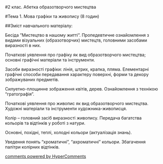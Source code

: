 <div id="hypercomments_widget" class="js-hypercomments-widget invisible"></div>

#2 клас. Абетка образотворчого мистецтва

#Тема 1.  Мова графіки та живопису (8 годин)

##Зміст навчального матеріалу:

Бесіда ”Мистецтво в нашому житті”. Пропедевтичне ознайомлення з видами візуальних (образотворчих) мистецтв, головними засобами виразності в них.

Початкові уявлення про графіку як вид образотворчого мистецтва; основні графічні матеріали та інструменти.

Засоби виразності графіки: лінія, штрих, крапка, пляма. Елементарні графічні способи передавання характеру поверхні, форми та декору зображуваних предметів.

Силуетно-площинне зображення квітів, дерев. Ознайомлення з технікою “гратографія”.

Початкові уявлення про живопис як вид образотворчого мистецтва. Художні матеріали та інструменти художника-живописця. 

Колір – головний засіб виразності живопису. Передача багатства кольорів та відтінків у роботі з натури.

Основні, похідні, теплі, холодні кольори (актуалізація знань). 

Уведення понять “хроматичні”, “ахроматичні” кольори. Збагачення палітри колірних відтінків. 


<div class="js-hypercomments-container">
    <a href="http://hypercomments.com" class="hc-link" title="comments widget">comments powered by HyperComments</a>
</div>